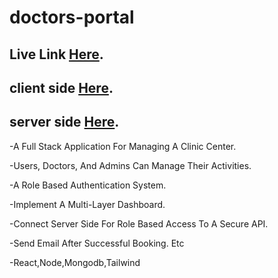 # doctors-portal

## Live Link [Here](https://doctors-portal-78069.web.app/).

## client side [Here](https://github.com/itskawsarjamil/doctors-portal-client).

## server side [Here](https://github.com/itskawsarjamil/doctors-portal-server).


-A Full Stack Application For Managing A Clinic Center.

-Users, Doctors, And Admins Can Manage Their Activities.

-A Role Based Authentication System.

-Implement A Multi-Layer Dashboard.

-Connect Server Side For Role Based Access To A Secure API. 

-Send Email After Successful Booking. Etc

-React,Node,Mongodb,Tailwind
